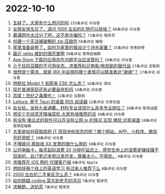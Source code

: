# 2022-10-10

1. [生娃了，大家有什么想问的吗](https://www.v2ex.com/t/885675) `155条评论` `问与答`
1. [女朋友快生日了，请问 1000 左右的礼物可以挑啥？](https://www.v2ex.com/t/885668) `86条评论` `问与答`
1. [慕课网也太过分了吧，这不是诈骗吗？](https://www.v2ex.com/t/885693) `71条评论` `程序员`
1. [创建一个无法被破解的 zip 压缩包](https://www.v2ex.com/t/885696) `56条评论` `编程`
1. [家里准备装修了，如何为家里的猫设计个冲水装置？](https://www.v2ex.com/t/885721) `25条评论` `奇思妙想`
1. [最近 velss 被封的很厉害啊](https://www.v2ex.com/t/885728) `20条评论` `宽带症候群`
1. [App Store 下载的应用存在问题平台应该管吗？](https://www.v2ex.com/t/885670) `19条评论` `问与答`
1. [介于目前豆瓣的不可用状态，求推荐标记电影/电视剧的替代品](https://www.v2ex.com/t/885715) `17条评论` `互联网`
1. [很想提个需求，就是 WX 中自带的哪个表情可以精准表达“谢谢”？](https://www.v2ex.com/t/885679) `17条评论` `问与答`
1. [特斯拉 Model Y 和蔚来 ES6 怎么选？](https://www.v2ex.com/t/885742) `16条评论` `深圳`
1. [现在普通家庭还有必要装座机吗](https://www.v2ex.com/t/885749) `14条评论` `问与答`
1. [百度！世纪之毒瘤也！](https://www.v2ex.com/t/885751) `12条评论` `互联网`
1. [Lettura: 基于 Tauri 的桌面 RSS 阅读器](https://www.v2ex.com/t/885669) `12条评论` `分享创造`
1. [处女帖，坐标九省通衢。材料专业该找什么非本专业岗位？](https://www.v2ex.com/t/885759) `10条评论` `职场话题`
1. [想买个无线蓝牙降噪耳机,大家有啥推荐的没](https://www.v2ex.com/t/885747) `10条评论` `问与答`
1. [有没有 傻瓜式的软件可以在没有公网 ip 的情况 实现 微软 远程桌面](https://www.v2ex.com/t/885731) `10条评论` `宽带症候群`
1. [大家是如何获取政府 IT 项目中标信息的呢？哪个网站、APP、小程序、微信号好用呢？](https://www.v2ex.com/t/885680) `10条评论` `问与答`
1. [不懂就问,那些收 XX 发票的做什么用的](https://www.v2ex.com/t/885673) `10条评论` `问与答`
1. [公司电脑卡，每天起码浪费 20 分钟在延迟上，感觉生命上的浪费是赚钱赚不回来的，自己笔记本带过来开发，屏幕太小，不得劲，](https://www.v2ex.com/t/885750) `9条评论` `问与答`
1. [求推荐在 iOS 用的 代理客户端](https://www.v2ex.com/t/885772) `8条评论` `Apple`
1. [想给娃报个线上的英语学习 有过来人推荐下么](https://www.v2ex.com/t/885717) `8条评论` `问与答`
1. [2000 左右的二手单反怎么选？](https://www.v2ex.com/t/885685) `8条评论` `问与答`
1. [如何跨越 coding 菜鸟到老手的鸿沟](https://www.v2ex.com/t/885762) `7条评论` `程序员`
1. [求解题，送奶茶](https://www.v2ex.com/t/885761) `7条评论` `程序员`
